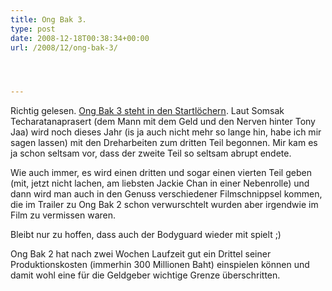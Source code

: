 ```yaml
---
title: Ong Bak 3.
type: post
date: 2008-12-18T00:38:34+00:00
url: /2008/12/ong-bak-3/




---
```

Richtig gelesen. [Ong Bak 3 steht in den Startlöchern][1]. Laut Somsak Techaratanaprasert (dem Mann mit dem Geld und den Nerven hinter Tony Jaa) wird noch dieses Jahr (is ja auch nicht mehr so lange hin, habe ich mir sagen lassen) mit den Dreharbeiten zum dritten Teil begonnen. Mir kam es ja schon seltsam vor, dass der zweite Teil so seltsam abrupt endete.

Wie auch immer, es wird einen dritten und sogar einen vierten Teil geben (mit, jetzt nicht lachen, am liebsten Jackie Chan in einer Nebenrolle) und dann wird man auch in den Genuss verschiedener Filmschnippsel kommen, die im Trailer zu Ong Bak 2 schon verwurschtelt wurden aber irgendwie im Film zu vermissen waren.

Bleibt nur zu hoffen, dass auch der Bodyguard wieder mit spielt ;)

Ong Bak 2 hat nach zwei Wochen Laufzeit gut ein Drittel seiner Produktionskosten (immerhin 300 Millionen Baht) einspielen können und damit wohl eine für die Geldgeber wichtige Grenze überschritten.

 [1]: http://www.dailyxpress.net/2008/12/18/entertainment/entertainment_5163.php
